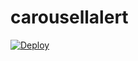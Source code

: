 # carousellalert

[![Deploy](https://www.herokucdn.com/deploy/button.svg)](https://heroku.com/deploy?template=https://github.com/2gavy/carousellalert)